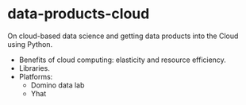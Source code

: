 # data-products-cloud  

On cloud-based data science and getting data products into the Cloud using Python.  

- Benefits of cloud computing: elasticity and resource efficiency.  
- Libraries.  
- Platforms:
  - Domino data lab  
  - Yhat  

